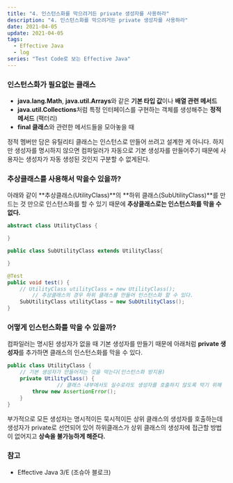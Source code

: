 ```yaml
---
title: "4. 인스턴스화를 막으려거든 private 생성자를 사용하라"
description: "4. 인스턴스화를 막으려거든 private 생성자를 사용하라"
date: 2021-04-05
update: 2021-04-05
tags:
  - Effective Java
  - log
series: "Test Code로 보는 Effective Java"
---
```


### 인스턴스화가 필요없는 클래스

- **java.lang.Math**, **java.util.Arrays**와 같은 **기본 타입 값**이나 **배열 관련 메서드**
- **java.util.Collections**처럼 특정 인터페이스를 구현하는 객체를 생성해주는 **정적 메서드** (팩터리)
- **final 클래스**와 관련한 메서드들을 모아놓을 때

정적 멤버만 담은 유틸리티 클래스는 인스턴스로 만들어 쓰려고 설계한 게 아니다. 하지만 생성자를 명시하지 않으면 컴파일러가 자동으로 기본 생성자를 만들어주기 때문에 사용자는 생성자가 자동 생성된 것인지 구분할 수 없게된다.

### 추상클래스를 사용해서 막을수 있을까?

아래와 같이 **추상클래스(UtilityClass)**의 **하위 클래스(SubUtilityClass)**를 만드는 것 만으로 인스턴스화를 할 수 있기 때문에 **추상클래스로는 인스턴스화를 막을 수 없다.**

```java
abstract class UtilityClass {

}

public class SubUtilityClass extends UtilityClass{

}
```

```java
@Test
public void test() {
    // UtilityClass utilityClass = new UtilityClass();
		// 추상클래스의 경우 하위 클래스를 만들어 인스턴스화 할 수 있다.
    SubUtilityClass utilityClass = new SubUtilityClass();
}
```

### 어떻게 인스턴스화를 막을 수 있을까?

컴파일러는 명시된 생성자가 없을 때 기본 생성자를 만들기 때문에 아래처럼 **private 생성자**를 추가하면 클래스의 인스턴스화를 막을 수 있다.

```java
public class UtilityClass {
    // 기본 생성자가 만들어지는 것을 막는다(인스턴스화 방지용)
    private UtilityClass() {
				// 클래스 내부에서도 실수로라도 생성자를 호출하지 않도록 막기 위해
        throw new AssertionError();
    }
}
```

부가적으로 모든 생성자는 명시적이든 묵시적이든 상위 클래스의 생성자를 호출하는데 생성자가 private로 선언되어 있어 하위클래스가 상위 클래스의 생성자에 접근할 방법이 없어지고  **상속을 불가능하게 해준다.**

### 참고

- Effective Java 3/E (조슈아 블로크)